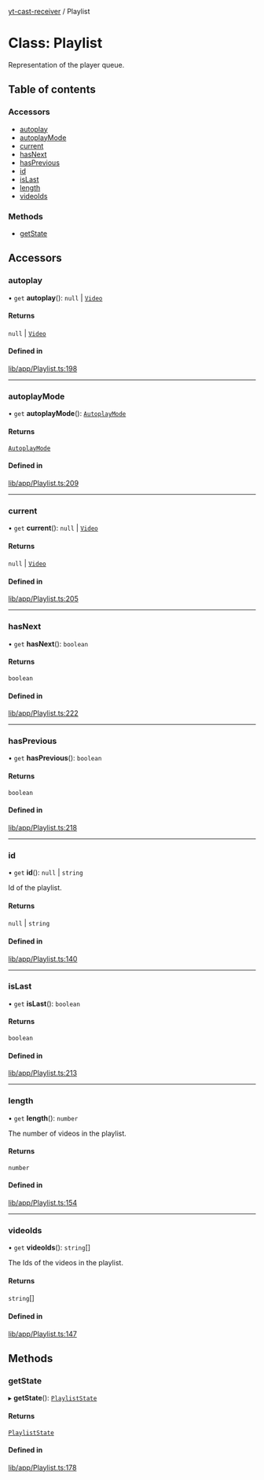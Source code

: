 [yt-cast-receiver](../README.md) / Playlist

# Class: Playlist

Representation of the player queue.

## Table of contents

### Accessors

- [autoplay](Playlist.md#autoplay)
- [autoplayMode](Playlist.md#autoplaymode)
- [current](Playlist.md#current)
- [hasNext](Playlist.md#hasnext)
- [hasPrevious](Playlist.md#hasprevious)
- [id](Playlist.md#id)
- [isLast](Playlist.md#islast)
- [length](Playlist.md#length)
- [videoIds](Playlist.md#videoids)

### Methods

- [getState](Playlist.md#getstate)

## Accessors

### autoplay

• `get` **autoplay**(): ``null`` \| [`Video`](../interfaces/Video.md)

#### Returns

``null`` \| [`Video`](../interfaces/Video.md)

#### Defined in

[lib/app/Playlist.ts:198](https://github.com/patrickkfkan/yt-cast-receiver/blob/6b07310/src/lib/app/Playlist.ts#L198)

___

### autoplayMode

• `get` **autoplayMode**(): [`AutoplayMode`](../README.md#autoplaymode)

#### Returns

[`AutoplayMode`](../README.md#autoplaymode)

#### Defined in

[lib/app/Playlist.ts:209](https://github.com/patrickkfkan/yt-cast-receiver/blob/6b07310/src/lib/app/Playlist.ts#L209)

___

### current

• `get` **current**(): ``null`` \| [`Video`](../interfaces/Video.md)

#### Returns

``null`` \| [`Video`](../interfaces/Video.md)

#### Defined in

[lib/app/Playlist.ts:205](https://github.com/patrickkfkan/yt-cast-receiver/blob/6b07310/src/lib/app/Playlist.ts#L205)

___

### hasNext

• `get` **hasNext**(): `boolean`

#### Returns

`boolean`

#### Defined in

[lib/app/Playlist.ts:222](https://github.com/patrickkfkan/yt-cast-receiver/blob/6b07310/src/lib/app/Playlist.ts#L222)

___

### hasPrevious

• `get` **hasPrevious**(): `boolean`

#### Returns

`boolean`

#### Defined in

[lib/app/Playlist.ts:218](https://github.com/patrickkfkan/yt-cast-receiver/blob/6b07310/src/lib/app/Playlist.ts#L218)

___

### id

• `get` **id**(): ``null`` \| `string`

Id of the playlist.

#### Returns

``null`` \| `string`

#### Defined in

[lib/app/Playlist.ts:140](https://github.com/patrickkfkan/yt-cast-receiver/blob/6b07310/src/lib/app/Playlist.ts#L140)

___

### isLast

• `get` **isLast**(): `boolean`

#### Returns

`boolean`

#### Defined in

[lib/app/Playlist.ts:213](https://github.com/patrickkfkan/yt-cast-receiver/blob/6b07310/src/lib/app/Playlist.ts#L213)

___

### length

• `get` **length**(): `number`

The number of videos in the playlist.

#### Returns

`number`

#### Defined in

[lib/app/Playlist.ts:154](https://github.com/patrickkfkan/yt-cast-receiver/blob/6b07310/src/lib/app/Playlist.ts#L154)

___

### videoIds

• `get` **videoIds**(): `string`[]

The Ids of the videos in the playlist.

#### Returns

`string`[]

#### Defined in

[lib/app/Playlist.ts:147](https://github.com/patrickkfkan/yt-cast-receiver/blob/6b07310/src/lib/app/Playlist.ts#L147)

## Methods

### getState

▸ **getState**(): [`PlaylistState`](../interfaces/PlaylistState.md)

#### Returns

[`PlaylistState`](../interfaces/PlaylistState.md)

#### Defined in

[lib/app/Playlist.ts:178](https://github.com/patrickkfkan/yt-cast-receiver/blob/6b07310/src/lib/app/Playlist.ts#L178)
